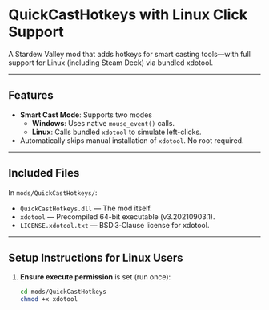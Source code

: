 ﻿# QuickCastHotkeys with Linux Click Support

A Stardew Valley mod that adds hotkeys for smart casting tools—with full support for Linux (including Steam Deck) via bundled xdotool.

---

## Features

- **Smart Cast Mode**: Supports two modes
  - **Windows**: Uses native `mouse_event()` calls.
  - **Linux**: Calls bundled `xdotool` to simulate left-clicks.
- Automatically skips manual installation of `xdotool`. No root required.

---

## Included Files

In `mods/QuickCastHotkeys/`:
- `QuickCastHotkeys.dll` — The mod itself.
- `xdotool` — Precompiled 64-bit executable (v3.20210903.1).
- `LICENSE.xdotool.txt` — BSD 3‑Clause license for xdotool.

---

## Setup Instructions for Linux Users

1. **Ensure execute permission** is set (run once):
   ```bash
   cd mods/QuickCastHotkeys
   chmod +x xdotool
